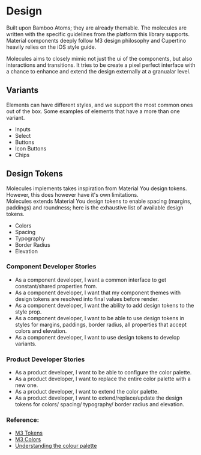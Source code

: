 # Design
Built upon Bamboo Atoms; they are already themable. The molecules are written with the specific guidelines from the platform this library supports.
Material components deeply follow M3 design philosophy and Cupertino heavily relies on the iOS style guide.


Molecules aims to closely mimic not just the ui of the components, but also interactions and transitions. It tries to be create a pixel perfect interface with a chance to enhance and extend the design externally at a granualar level.



## Variants
Elements can have different styles, and we support the most common ones out of the box.
Some examples of elements that have a more than one variant.
- Inputs
- Select
- Buttons
- Icon Buttons
- Chips


## Design Tokens
Molecules implements takes inspiration from Material You design tokens. However, this does however have it's own limitations.\
Molecules extends Material You design tokens to enable spacing (margins, paddings) and roundness; here is the exhaustive list of available design tokens.
- Colors
- Spacing
- Typography
- Border Radius
- Elevation


### Component Developer Stories
- As a component developer, I want a common interface to get constant/shared properties from.
- As a component developer, I want that my component themes with design tokens are resolved into final values before render.
- As a component developer, I want the ability to add design tokens to the style prop.
- As a component developer, I want to be able to use design tokens in styles for margins, paddings, border radius, all properties that accept colors and elevation.
- As a component developer, I want to use design tokens to develop variants.


### Product Developer Stories
- As a product developer, I want to be able to configure the color palette.
- As a product developer, I want to replace the entire color palette with a new one.
- As a product developer, I want to extend the color palette.
- As a product developer, I want to extend/replace/update the design tokens for colors/ spacing/ typography/ border radius and elevation.



### Reference:
- [M3 Tokens](https://m3.material.io/styles/color/the-color-system/tokens)
- [M3 Colors](https://m3.material.io/styles/color/the-color-system/custom-colors)
- [Understanding the colour palette](https://codelabs.developers.google.com/visualize-dynamic-color)

